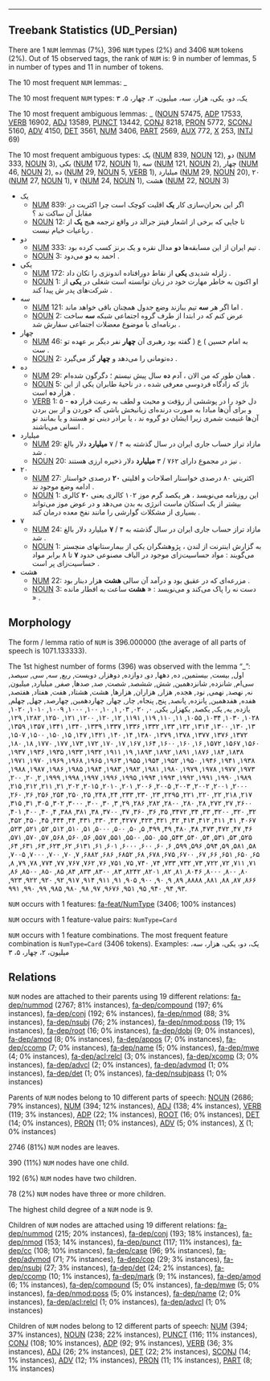 

--------------------------------------------------------------------------------

## Treebank Statistics (UD_Persian)

There are 1 `NUM` lemmas (7%), 396 `NUM` types (2%) and 3406 `NUM` tokens (2%).
Out of 15 observed tags, the rank of `NUM` is: 9 in number of lemmas, 5 in number of types and 11 in number of tokens.

The 10 most frequent `NUM` lemmas: _

The 10 most frequent `NUM` types:  یک، دو، یکی، هزار، سه، میلیون، ۲، چهار، ۵، ۳

The 10 most frequent ambiguous lemmas: _ ([NOUN]() 57475, [ADP]() 17533, [VERB]() 16902, [ADJ]() 13589, [PUNCT]() 13442, [CONJ]() 8218, [PRON]() 5772, [SCONJ]() 5160, [ADV]() 4150, [DET]() 3561, [NUM]() 3406, [PART]() 2569, [AUX]() 772, [X]() 253, [INTJ]() 69)

The 10 most frequent ambiguous types:  یک ([NUM]() 839, [NOUN]() 12), دو ([NUM]() 333, [NOUN]() 3), یکی ([NUM]() 172, [NOUN]() 1), سه ([NUM]() 121, [NOUN]() 2), چهار ([NUM]() 46, [NOUN]() 2), ده ([NUM]() 29, [NOUN]() 5, [VERB]() 1), میلیارد ([NUM]() 29, [NOUN]() 20), ۲۰ ([NUM]() 27, [NOUN]() 1), ۷ ([NUM]() 24, [NOUN]() 1), هشت ([NUM]() 22, [NOUN]() 3)


* یک
  * [NUM]() 839: اگر این بحران‌سازی کار <b>یک</b> اقلیت کوچک است چرا اکثریت در مقابل آن ساکت ند ؟
  * [NOUN]() 12: تا جایی که برخی از اشعار فیتز جرالد در واقع ترجمه هیچ <b>یک</b> از رباعیات خیام نیست .
* دو
  * [NUM]() 333: تیم ایران از این مسابقه‌ها <b>دو</b> مدال نقره و یک برنز کسب کرده بود .
  * [NOUN]() 3: احمد به <b>دو</b> می‌دود .
* یکی
  * [NUM]() 172: زلزله شدیدی <b>یکی</b> از نقاط دورافتاده اندونزی را تکان داد .
  * [NOUN]() 1: او اکنون به خاطر مهارت خود در زبان توانسته است شغلی در <b>یکی</b> از شرکت‌های پدر ش پیدا کند .
* سه
  * [NUM]() 121: اما اگر هر <b>سه</b> تیم ببازند وضع جدول همچنان باقی خواهد ماند .
  * [NOUN]() 2: عرض کنم که در ابتدا از طرف گروه اجتماعی شبکه <b>سه</b> ساخت برنامه‌ای با موضوع معضلات اجتماعی سفارش شد .
* چهار
  * [NUM]() 46: به امام حسین ) ع ( گفته بود رهبری آن <b>چهار</b> نفر دیگر بر عهده تو ست .
  * [NOUN]() 2: ده‌تومانی را می‌دهد و <b>چهار</b> گز می‌گیرد .
* ده
  * [NUM]() 29: همان طور که من الان ، آدم <b>ده</b> سال پیش نیستم ؛ دگرگون شده‌ام .
  * [NOUN]() 5: باژ که زادگاه فردوسی معرفی شده ، در ناحیهٔ طابران یکی از این هزار <b>ده</b> است .
  * [VERB]() 1: ۵ - دل خود را در پوششی از رؤفت و محبت و لطف به رعیت قرار <b>ده</b> و برای آن‌ها مبادا به صورت درنده‌ای زیانبخش باشی که خوردن و از بین بردن آن‌ها غنیمت شمری زیرا ایشان دو گروه ند ، یا برادر دینی تو هستند و یا بمانند تو انسانی می‌باشند .
* میلیارد
  * [NUM]() 29: مازاد تراز حساب جاری ایران در سال گذشته به ۴ / ۷ <b>میلیارد</b> دلار بالغ شد .
  * [NOUN]() 20: نیز در مجموع دارای ۷۶۲ / ۳ <b>میلیارد</b> دلار ذخیره ارزی هستند .
* ۲۰
  * [NUM]() 27: اکثریتی ۸۰ درصدی خواستار اصلاحات و اقلیتی <b>۲۰</b> درصدی خواستار ادامه وضع موجود ند .
  * [NOUN]() 1: این روزنامه می‌نویسد ، هر یکصد گرم موز ۱۰۲ کالری یعنی <b>۲۰</b> کالری بیشتر از یک استکان ماست انرژی به بدن می‌دهد و در عوض موز می‌تواند بسیاری از مشکلات گوارشی را مانند نفخ معده درمان کند .
* ۷
  * [NUM]() 24: مازاد تراز حساب جاری ایران در سال گذشته به ۴ / <b>۷</b> میلیارد دلار بالغ شد .
  * [NOUN]() 1: به گزارش اینترنت از لندن ، پژوهشگران یکی از بیمارستانهای منچستر می‌گویند : مواد حساسیت‌زای موجود در الیاف مصنوعی حدود <b>۷</b> تا ۸ برابر مواد حساسیت‌زای پر است .
* هشت
  * [NUM]() 22: مزرعه‌ای که در عقیق بود و درآمد آن سالی <b>هشت</b> هزار دینار بود .
  * [NOUN]() 3: دست نه را پاک می‌کند و می‌نویسد : « <b>هشت</b> ساعت به افطار مانده » .

## Morphology

The form / lemma ratio of `NUM` is 396.000000 (the average of all parts of speech is 1071.133333).

The 1st highest number of forms (396) was observed with the lemma “_”: اول, بیست, بیستمین, ده, دهها, دو, دوازده, دوهزار, دویست, ربع, سه, سی, سیصد, سی‌ام, شانزده, شانزدهمین, شش, ششصد, شصت, صد, صدها, صفر, میلیارد, میلیون, نه, نهصد, نهمی, نود, هجده, هزار, هزاران, هزارها, هشت, هشتاد, هفت, هفتاد, هفتصد, هفده, هفدهمین, پانزده, پانصد, پنج, پنجاه, چار, چهار, چهاردهمین, چهارصد, چهل, چهلم, یازده, یه, یک, یکصد, یکهزار, یکی, ۰, ۰۲۰, ۰۳, ۱, ۱۰, ۱۰۰, ۱۰۰۰, ۱۰۰۹, ۱۰۱۰, ۱۰۲۰, ۱۰۲۸, ۱۰۳۰, ۱۰۳۴, ۱۰۵۵, ۱۱, ۱۱۰, ۱۱۹, ۱۱۹۱, ۱۲, ۱۲۰, ۱۲۰۰, ۱۲۱, ۱۲۵۰, ۱۲۸۲, ۱۲۹, ۱۳, ۱۳۰, ۱۳۰۰, ۱۳۱۴, ۱۳۲, ۱۳۳, ۱۳۳۲, ۱۳۳۶, ۱۳۳۷, ۱۳۳۹, ۱۳۴۰, ۱۳۴۱, ۱۳۵۷, ۱۳۵۹, ۱۳۷۲, ۱۳۷۶, ۱۳۷۷, ۱۳۷۸, ۱۳۷۹, ۱۳۸۰, ۱۴, ۱۴۰, ۱۴۲۱, ۱۴۷, ۱۵, ۱۵۰, ۱۵۰۰, ۱۵۰۷, ۱۵۶۰, ۱۵۶۷, ۱۵۷۲, ۱۶, ۱۶۰, ۱۶۰۰, ۱۶۴, ۱۶۷, ۱۷, ۱۷۰, ۱۷۲, ۱۷۳, ۱۷۷, ۱۷۷۰, ۱۸, ۱۸۰, ۱۸۳۸, ۱۸۴, ۱۸۷۶, ۱۸۹۱, ۱۸۹۲, ۱۸۹۳, ۱۹, ۱۹۱۱, ۱۹۳۲, ۱۹۳۳, ۱۹۳۵, ۱۹۳۶, ۱۹۳۷, ۱۹۳۸, ۱۹۴۱, ۱۹۴۶, ۱۹۵۰, ۱۹۵۲, ۱۹۵۴, ۱۹۵۵, ۱۹۶۳, ۱۹۶۵, ۱۹۶۸, ۱۹۶۹, ۱۹۷۰, ۱۹۷۱, ۱۹۷۳, ۱۹۷۷, ۱۹۷۸, ۱۹۷۹, ۱۹۸۰, ۱۹۸۱, ۱۹۸۲, ۱۹۸۳, ۱۹۸۴, ۱۹۸۵, ۱۹۸۶, ۱۹۸۷, ۱۹۸۸, ۱۹۸۹, ۱۹۹۰, ۱۹۹۱, ۱۹۹۲, ۱۹۹۳, ۱۹۹۴, ۱۹۹۵, ۱۹۹۶, ۱۹۹۷, ۱۹۹۸, ۱۹۹۹, ۲, ۲۰, ۲۰۰, ۲۰۰۰, ۲۰۰۱, ۲۰۰۲, ۲۰۰۳, ۲۰۰۵, ۲۰۰۶, ۲۰۱, ۲۰۱۰, ۲۰۱۵, ۲۰۲, ۲۱, ۲۱۱, ۲۱۲, ۲۱۵, ۲۱۷, ۲۱۸, ۲۲, ۲۲۰, ۲۲۱, ۲۲۹۵, ۲۳, ۲۳۰, ۲۳۳, ۲۴, ۲۴۸, ۲۵, ۲۵۰, ۲۵۴, ۲۵۶, ۲۶, ۲۶۰, ۲۶۰۰, ۲۷, ۲۷۲, ۲۸, ۲۸۰, ۲۸۰۰, ۲۸۲, ۲۸۶, ۲۹, ۳, ۳۰, ۳۰۰, ۳۰۰۰, ۳۰۲, ۳۰۵, ۳۱, ۳۱۵, ۳۲, ۳۲۰, ۳۲۰۰, ۳۳, ۳۴, ۳۴۷۲, ۳۵, ۳۶, ۳۶۰, ۳۷, ۳۷۰۰, ۳۸, ۳۸۱, ۳۸۸, ۴, ۴۰, ۴۰۰, ۴۰۱, ۴۰۶۷, ۴۱, ۴۱۱, ۴۱۲, ۴۱۳, ۴۲, ۴۲۱, ۴۲۳, ۴۲۷۷, ۴۳, ۴۳۰, ۴۳۱, ۴۴, ۴۴۴, ۴۵, ۴۵۰, ۴۵۲, ۴۶, ۴۷, ۴۷۲, ۴۷۳, ۴۸, ۴۸۰, ۴۹, ۴۹۹, ۵, ۵۰, ۵۰۰, ۵۰۰۰, ۵۱, ۵۱۰, ۵۱۲, ۵۲, ۵۲۱, ۵۲۳, ۵۲۵, ۵۳, ۵۳۱, ۵۴, ۵۴۰, ۵۴۳, ۵۵, ۵۵۰, ۵۵۰۰, ۵۵۱, ۵۵۷, ۵۶, ۵۶۰, ۵۶۸, ۵۷, ۵۷۰, ۵۷۱, ۵۸, ۵۸۱, ۵۹, ۵۹۴, ۵۹۶, ۵۹۹, ۶, ۶۰, ۶۰۰, ۶۰۰۰, ۶۰۱, ۶۱, ۶۱۳۱, ۶۲, ۶۲۳, ۶۳, ۶۳۱, ۶۴, ۶۵, ۶۵۰, ۶۵۱, ۶۶, ۶۷, ۶۷۰۰, ۶۷۵, ۶۷۸, ۶۸, ۶۸۵۲, ۶۸۶, ۶۸۸۲, ۷, ۷۰, ۷۰۰, ۷۰۰۰, ۷۰۰۵, ۷۱, ۷۱۱, ۷۲, ۷۲۲, ۷۳, ۷۳۲, ۷۳۳, ۷۴, ۷۴۰, ۷۵, ۷۵۱, ۷۶, ۷۶۲, ۷۶۷, ۷۷, ۷۷۴, ۷۸, ۷۹, ۸, ۸۰, ۸۰۰, ۸۰۰۰, ۸۰۴۶, ۸۱, ۸۲, ۸۲۰۱, ۸۲۴۲, ۸۳, ۸۳۰۰, ۸۳۳, ۸۴, ۸۵, ۸۵۰, ۸۵۰۰, ۸۶, ۸۶۶, ۸۷, ۸۸, ۸۸۱, ۸۸۸۸, ۸۹, ۹, ۹۰, ۹۰۰, ۹۰۵, ۹۱, ۹۱۱, ۹۱۴, ۹۱۷, ۹۲, ۹۲۰, ۹۲۲, ۹۲۳, ۹۳, ۹۴, ۹۴۰, ۹۵, ۹۵۱, ۹۶۷۶, ۹۷, ۹۸, ۹۸۰, ۹۸۵, ۹۹, ۹۹۰, ۹۹۱.

`NUM` occurs with 1 features: [fa-feat/NumType]() (3406; 100% instances)

`NUM` occurs with 1 feature-value pairs: `NumType=Card`

`NUM` occurs with 1 feature combinations.
The most frequent feature combination is `NumType=Card` (3406 tokens).
Examples: یک، دو، یکی، هزار، سه، میلیون، ۲، چهار، ۵، ۳


## Relations

`NUM` nodes are attached to their parents using 19 different relations: [fa-dep/nummod]() (2767; 81% instances), [fa-dep/compound]() (197; 6% instances), [fa-dep/conj]() (192; 6% instances), [fa-dep/nmod]() (88; 3% instances), [fa-dep/nsubj]() (76; 2% instances), [fa-dep/nmod:poss]() (19; 1% instances), [fa-dep/root]() (16; 0% instances), [fa-dep/dobj]() (9; 0% instances), [fa-dep/amod]() (8; 0% instances), [fa-dep/appos]() (7; 0% instances), [fa-dep/ccomp]() (7; 0% instances), [fa-dep/name]() (5; 0% instances), [fa-dep/mwe]() (4; 0% instances), [fa-dep/acl:relcl]() (3; 0% instances), [fa-dep/xcomp]() (3; 0% instances), [fa-dep/advcl]() (2; 0% instances), [fa-dep/advmod]() (1; 0% instances), [fa-dep/det]() (1; 0% instances), [fa-dep/nsubjpass]() (1; 0% instances)

Parents of `NUM` nodes belong to 10 different parts of speech: [NOUN]() (2686; 79% instances), [NUM]() (394; 12% instances), [ADJ]() (138; 4% instances), [VERB]() (119; 3% instances), [ADP]() (22; 1% instances), [ROOT]() (16; 0% instances), [DET]() (14; 0% instances), [PRON]() (11; 0% instances), [ADV]() (5; 0% instances), [X]() (1; 0% instances)

2746 (81%) `NUM` nodes are leaves.

390 (11%) `NUM` nodes have one child.

192 (6%) `NUM` nodes have two children.

78 (2%) `NUM` nodes have three or more children.

The highest child degree of a `NUM` node is 9.

Children of `NUM` nodes are attached using 19 different relations: [fa-dep/nummod]() (215; 20% instances), [fa-dep/conj]() (193; 18% instances), [fa-dep/nmod]() (153; 14% instances), [fa-dep/punct]() (117; 11% instances), [fa-dep/cc]() (108; 10% instances), [fa-dep/case]() (96; 9% instances), [fa-dep/advmod]() (71; 7% instances), [fa-dep/cop]() (29; 3% instances), [fa-dep/nsubj]() (27; 3% instances), [fa-dep/det]() (24; 2% instances), [fa-dep/ccomp]() (10; 1% instances), [fa-dep/mark]() (9; 1% instances), [fa-dep/amod]() (6; 1% instances), [fa-dep/compound]() (5; 0% instances), [fa-dep/mwe]() (5; 0% instances), [fa-dep/nmod:poss]() (5; 0% instances), [fa-dep/name]() (2; 0% instances), [fa-dep/acl:relcl]() (1; 0% instances), [fa-dep/advcl]() (1; 0% instances)

Children of `NUM` nodes belong to 12 different parts of speech: [NUM]() (394; 37% instances), [NOUN]() (238; 22% instances), [PUNCT]() (116; 11% instances), [CONJ]() (108; 10% instances), [ADP]() (92; 9% instances), [VERB]() (36; 3% instances), [ADJ]() (26; 2% instances), [DET]() (22; 2% instances), [SCONJ]() (14; 1% instances), [ADV]() (12; 1% instances), [PRON]() (11; 1% instances), [PART]() (8; 1% instances)

